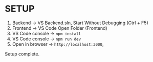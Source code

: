 # SETUP
  1. Backend -> VS Backend.sln, Start Without Debugging (Ctrl + F5)
  2. Frontend -> VS Code Open Folder (Frontend)
  3. VS Code console -> `npm install`
  4. VS Code console -> `npm run dev`
  5. Open in browser -> `http://localhost:3000`,

Setup complete.
